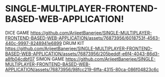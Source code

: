 # SINGLE-MULTIPLAYER-FRONTEND-BASED-WEB-APPLICATION!
DICE GAME
https://github.com/ArijeetBanerjee/SINGLE-MULTIPLAYER-FRONTEND-BASED-WEB-APPLICATION/assets/76873956/6018753f-4563-440c-9997-8248941e6899
DRUM KIT
https://github.com/ArijeetBanerjee/SINGLE-MULTIPLAYER-FRONTEND-BASED-WEB-APPLICATION/assets/76873956/205beddf-e6f4-4043-86d3-a8fb04cdbf07
SIMON GAME
https://github.com/ArijeetBanerjee/SINGLE-MULTIPLAYER-FRONTEND-BASED-WEB-APPLICATION/assets/76873956/98fcc219-6ffa-4315-80ca-086f04823c6c
